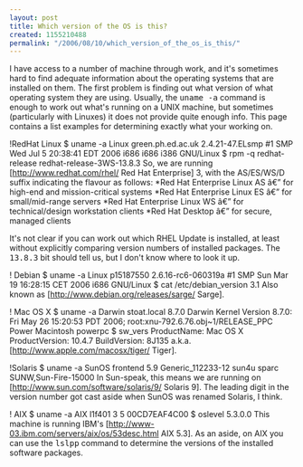 ```yaml
---
layout: post
title: Which version of the OS is this?
created: 1155210488
permalink: "/2006/08/10/which_version_of_the_os_is_this/"
---
```

I have access to a number of machine through work, and it's sometimes hard to find adequate information about the operating systems that are installed on them.  The first problem is finding out what version of what operating system they are using.  Usually, the <tt>uname -a</tt> command is enough to work out what's running on a UNIX machine, but sometimes (particularly with Linuxes) it does not provide quite enough info.  This page contains a list examples for determining exactly what your working on.
<!--break-->

!RedHat Linux
 $ uname -a
 Linux green.ph.ed.ac.uk 2.4.21-47.ELsmp #1 SMP 
 Wed Jul 5 20:38:41 EDT 2006 i686 i686 i386 GNU/Linux
 $ rpm -q redhat-release
 redhat-release-3WS-13.8.3
So, we are running [http://www.redhat.com/rhel/ Red Hat Enterprise] 3, with the AS/ES/WS/D suffix indicating the flavour as follows:
*Red Hat Enterprise Linux AS â€” for high-end and mission-critical systems
*Red Hat Enterprise Linux ES â€” for small/mid-range servers
*Red Hat Enterprise Linux WS â€” for technical/design workstation clients
*Red Hat Desktop â€” for secure, managed clients

It's not clear if you can work out which RHEL Update is installed, at least without explicitly comparing version numbers of installed packages.  The <tt>13.8.3</tt> bit should tell us, but I don't know where to look it up.

! Debian
 $ uname -a
 Linux p15187550 2.6.16-rc6-060319a #1 SMP 
 Sun Mar 19 16:28:15 CET 2006 i686 GNU/Linux
 $ cat /etc/debian_version 
 3.1
Also known as [http://www.debian.org/releases/sarge/ Sarge].

! Mac OS X
 $ uname -a
 Darwin stoat.local 8.7.0 Darwin Kernel Version 8.7.0: 
 Fri May 26 15:20:53 PDT 2006; root:xnu-792.6.76.obj~1/RELEASE_PPC 
 Power Macintosh powerpc
 $ sw_vers 
 ProductName:    Mac OS X
 ProductVersion: 10.4.7
 BuildVersion:   8J135
a.k.a. [http://www.apple.com/macosx/tiger/ Tiger].

!Solaris
 $ uname -a
 SunOS frontend 5.9 Generic_112233-12 sun4u sparc SUNW,Sun-Fire-15000
In Sun-speak, this means we are running on [http://www.sun.com/software/solaris/9/ Solaris 9].  The leading digit in the version number got cast aside when SunOS was renamed Solaris, I think.

! AIX
 $ uname -a
 AIX l1f401 3 5 00CD7EAF4C00
 $ oslevel
 5.3.0.0
This machine is running IBM's [http://www-03.ibm.com/servers/aix/os/53desc.html AIX 5.3].  As an aside, on AIX you can use the <tt>lslpp</tt> command to determine the versions of the installed software packages.
